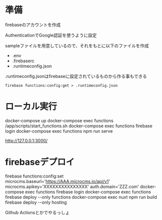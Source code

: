 # 準備

firebaseのアカウントを作成

AuthenticationでGoogle認証を使うように設定

sampleファイルを用意しているので、それをもとに以下のファイルを作成

- .env
- .firebaserc
- .runtimeconfig.json

.runtimeconfig.jsonはfirebaseに設定されているものから作る事もできる

```
firebase functions:config:get > .runtimeconfig.json
```

# ローカル実行

docker-compose up
docker-compose exec functions /app/scripts/start_functions.sh
docker-compose exec functions firebase login
docker-compose exec functions npm run serve

http://127.0.0.1:3000/


# firebaseデプロイ

firebase functions:config:set microcms.baseurl='https://AAA.microcms.io/api/v1' microcms.apikey='XXXXXXXXXXXXXXX' auth.domain='ZZZ.com'
docker-compose exec functions firebase login
docker-compose exec functions firebase deploy --only functions
docker-compose exec nuxt npm run build
firebase deploy --only hosting

Github Actionsとかでやるっしょ
